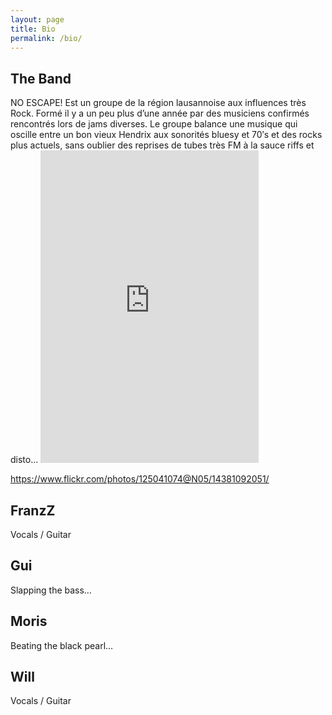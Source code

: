```yaml
---
layout: page
title: Bio
permalink: /bio/
---
```


<div class="home">
  <h2>The Band</h2>
  <p>NO ESCAPE! Est un groupe de la région lausannoise aux influences très Rock. Formé il y a un peu plus d’une année par des musiciens confirmés rencontrés lors de jams diverses. Le groupe balance une musique qui oscille entre un bon vieux Hendrix aux sonorités bluesy et 70′s et des rocks plus actuels, sans oublier des reprises de tubes très FM à la sauce riffs et disto…
  
  <iframe src="https://www.flickr.com/photos/125041074@N05/14381092051/player/60d4d825d6" height="500" width="349"  frameborder="0" allowfullscreen webkitallowfullscreen mozallowfullscreen oallowfullscreen msallowfullscreen></iframe>
  
  
  https://www.flickr.com/photos/125041074@N05/14381092051/
  
  </p>

  <h2>FranzZ</h2>
  <p>Vocals / Guitar</p>

  <h2>Gui</h2>
  <p>Slapping the bass…</p>

  <h2>Moris</h2>
  <p>Beating the black pearl…</p>

  <h2>Will</h2>
  <p>Vocals / Guitar</p>
</div>
